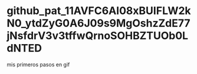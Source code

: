 # 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
mis primeros pasos en gif
